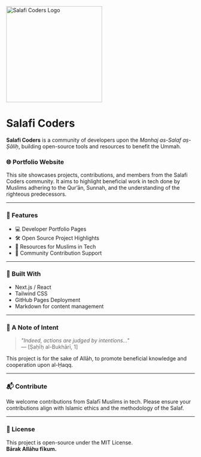 <img src="https://github.com/user-attachments/assets/5c687445-0e78-4442-89f2-8e37e08f556f" alt="Salafi Coders Logo" width="256" height="256"/>

# Salafi Coders

**Salafi Coders** is a community of developers upon the *Manhaj as-Salaf aṣ-Ṣāliḥ*, building open-source tools and resources to benefit the Ummah.

### 🌐 Portfolio Website

This site showcases projects, contributions, and members from the Salafi Coders community. It aims to highlight beneficial work in tech done by Muslims adhering to the Qur’ān, Sunnah, and the understanding of the righteous predecessors.

---

### 📁 Features

- 💻 Developer Portfolio Pages  
- 🛠️ Open Source Project Highlights  
- 📜 Resources for Muslims in Tech  
- 🤝 Community Contribution Support  

---

### 🧱 Built With

- Next.js / React  
- Tailwind CSS  
- GitHub Pages Deployment  
- Markdown for content management  

---

### 🤲 A Note of Intent

> *"Indeed, actions are judged by intentions..."*  
> — [Ṣaḥīḥ al-Bukhārī, 1]

This project is for the sake of Allāh, to promote beneficial knowledge and cooperation upon al-Ḥaqq.

---

### 📬 Contribute

We welcome contributions from Salafī Muslims in tech. Please ensure your contributions align with Islamic ethics and the methodology of the Salaf.

---

### 📖 License

This project is open-source under the MIT License.  
**Bārak Allāhu fīkum.**